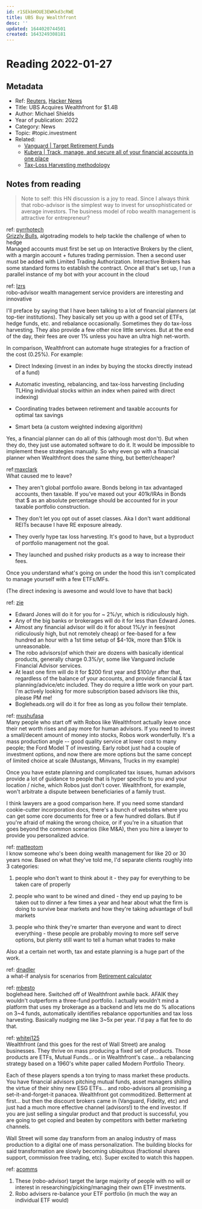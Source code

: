 ```yaml
---
id: r1SEkbHOUE3EWKkd3cRWE
title: UBS Buy Wealthfront
desc: ''
updated: 1644020744501
created: 1643249308181
---
```

# Reading 2022-01-27

## Metadata

- Ref: [Reuters](https://www.reuters.com/business/finance/ubs-buy-us-wealth-management-specialist-wealthfront-14-bln-2022-01-26/), [Hacker News](https://news.ycombinator.com/item?id=30088446)
- Title: UBS Acquires Wealthfront for $1.4B
- Author: Michael Shields
- Year of publication: 2022
- Category: News
- Topic: #topic.investment
- Related: 
  - [Vanguard | Target Retirement Funds](https://investor.vanguard.com/investment-products/mutual-funds/target-retirement-funds)
  - [Kubera | Track, manage, and secure all of your financial accounts in one place](https://www.kubera.com/)
  - [Tax-Loss Harvesting methodology](https://support.wealthfront.com/hc/en-us/articles/209348486-Tax-Loss-Harvesting)

## Notes from reading

> Note to self: this HN discussion is a joy to read. Since I always think that robo-advisor is the simplest way to invest for unsophisticated or average investors. The business model of robo wealth management is attractive for entrepreneur?

ref: [pyrrhotech](https://news.ycombinator.com/item?id=30089002)  
[Grizzly Bulls](https://grizzlybulls.com/), algotrading models to help tackle the challenge of when to hedge  
Managed accounts must first be set up on Interactive Brokers by the client, with a margin account + futures trading permission. Then a second user must be added with Limited Trading Authorization. Interactive Brokers has some standard forms to establish the contract. Once all that's set up, I run a parallel instance of my bot with your account in the cloud

ref: [Izrs](https://news.ycombinator.com/item?id=30090148)  
robo-advisor wealth management service providers are interesting and innovative

I'll preface by saying that I have been talking to a lot of financial planners (at top-tier institutions). They basically set you up with a good set of ETFs, hedge funds, etc. and rebalance occasionally. Sometimes they do tax-loss harvesting. They also provide a few other nice little services. But at the end of the day, their fees are over 1% unless you have an ultra high net-worth.

In comparison, Wealthfront can automate huge strategies for a fraction of the cost (0.25%). For example:

- Direct Indexing (invest in an index by buying the stocks directly instead of a fund)

- Automatic investing, rebalancing, and tax-loss harvesting (including TLHing individual stocks within an index when paired with direct indexing)

- Coordinating trades between retirement and taxable accounts for optimal tax savings

- Smart beta (a custom weighted indexing algorithm)

Yes, a financial planner can do all of this (although most don't). But when they do, they just use automated software to do it. It would be impossible to implement these strategies manually. So why even go with a financial planner when Wealthfront does the same thing, but better/cheaper?

ref:[maxclark](https://news.ycombinator.com/item?id=30091380)  
What caused me to leave?

- They aren't global portfolio aware. Bonds belong in tax advantaged accounts, then taxable. If you've maxed out your 401k/IRAs in Bonds that $ as an absolute percentage should be accounted for in your taxable portfolio construction.

- They don't let you opt out of asset classes. Aka I don't want additional REITs because I have RE exposure already.

- They overly hype tax loss harvesting. It's good to have, but a byproduct of portfolio management not the goal.

- They launched and pushed risky products as a way to increase their fees.

Once you understand what's going on under the hood this isn't complicated to manage yourself with a few ETFs/MFs.

(The direct indexing is awesome and would love to have that back)

ref: [zie](https://news.ycombinator.com/item?id=30091787)
- Edward Jones will do it for you for ~ 2%/yr, which is ridiculously high.
- Any of the big banks or brokerages will do it for less than Edward Jones.
- Almost any financial advisor will do it for about 1%/yr in fees(not ridiculously high, but not remotely cheap) or fee-based for a few hundred an hour with a 1st time setup of $4-10k, more than $10k is unreasonable.
- The robo advisors(of which their are dozens with basically identical products, generally charge 0.3%/yr, some like Vanguard include Financial Advisor services.
- At least one firm will do it for $200 first year and $100/yr after that, regardless of the balance of your accounts, and provide financial & tax planning/advice/etc included. They do require a little work on your part. I'm actively looking for more subscription based advisors like this, please PM me!
- Bogleheads.org will do it for free as long as you follow their template.

ref: [mushufasa](https://news.ycombinator.com/item?id=30090338)  
Many people who start off with Robos like Wealthfront actually leave once their net worth rises and pay more for human advisors.
If you need to invest a small/decent amount of money into stocks, Robos work wonderfully. It's a mass production angle -- good quality service at lower cost to many people; the Ford Model T of investing. Early robot just had a couple of investment options, and now there are more options but the same concept of limited choice at scale (Mustangs, Minvans, Trucks in my example)

Once you have estate planning and complicated tax issues, human advisors provide a lot of guidance to people that is hyper specific to you and your location / niche, which Robos just don't cover. Wealthfront, for example, won't arbitrate a dispute between beneficiaries of a family trust.

I think lawyers are a good comparison here. If you need some standard cookie-cutter incorporation docs, there's a bunch of websites where you can get some core documents for free or a few hundred dollars. But if you're afraid of making the wrong choice, or if you're in a situation that goes beyond the common scenarios (like M&A), then you hire a lawyer to provide you personalized advice.

ref: [matteotom](https://news.ycombinator.com/item?id=30090666)  
I know someone who's been doing wealth management for like 20 or 30 years now. Based on what they've told me, I'd separate clients roughly into 3 categories:
1. people who don't want to think about it - they pay for everything to be taken care of properly

2. people who want to be wined and dined - they end up paying to be taken out to dinner a few times a year and hear about what the firm is doing to survive bear markets and how they're taking advantage of bull markets

3. people who think they're smarter than everyone and want to direct everything - these people are probably moving to more self serve options, but plenty still want to tell a human what trades to make

Also at a certain net worth, tax and estate planning is a huge part of the work.

ref: [dnadler](https://news.ycombinator.com/item?id=30091940)  
a what-if analysis for scenarios from [Retirement calculator](https://lunchmodel.com/lmrc/scenario)

ref: [mbesto](https://news.ycombinator.com/item?id=30093079)  
boglehead here. Switched off of Wealthfront awhile back. AFAIK they wouldn't outperform a three-fund portfolio.
I actually wouldn't mind a platform that uses my brokerage as a backend and lets me do % allocations on 3~4 funds, automatically identifies rebalance opportunities and tax loss harvesting. Basically nudging me like 3~5x per year. I'd pay a flat fee to do that.

ref: [whitej125](https://news.ycombinator.com/item?id=30090127)  
Wealthfront (and this goes for the rest of Wall Street) are analog businesses.
They thrive on mass producing a fixed set of products. Those products are ETFs, Mutual Funds... or in Wealthfront's case... a rebalancing strategy based on a 1960's white paper called Modern Portfolio Theory.

Each of these players spends a ton trying to mass market these products. You have financial advisors pitching mutual funds, asset managers shilling the virtue of their shiny new ESG ETFs... and robo-advisors all promising a set-it-and-forget-it panacea. Wealthfront got commoditized. Betterment at first... but then the discount brokers came in (Vanguard, Fidelity, etc) and just had a much more effective channel (advisors!) to the end investor. If you are just selling a singular product and that product is successful, you are going to get copied and beaten by competitors with better marketing channels.

Wall Street will some day transform from an analog industry of mass production to a digital one of mass personalization. The building blocks for said transformation are slowly becoming ubiquitous (fractional shares support, commission free trading, etc). Super excited to watch this happen.

ref: [acomms](https://news.ycombinator.com/item?id=30089239)
1. These (robo-advisor) target the large majority of people with no will or interest in researching/picking/managing their own ETF investments. 
2. Robo advisers re-balance your ETF portfolio (in much the way an individual ETF would)

